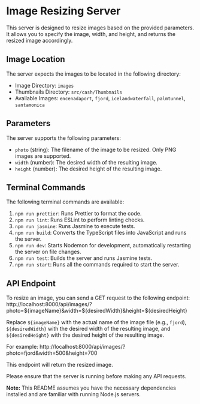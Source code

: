 # Image Resizing Server

This server is designed to resize images based on the provided parameters. It allows you to specify the image, width, and height, and returns the resized image accordingly.

## Image Location

The server expects the images to be located in the following directory:

- Image Directory: `images`
- Thumbnails Directory: `src/cash/Thumbnails`
- Available Images: `encenadaport`, `fjord`, `icelandwaterfall`, `palmtunnel`, `santamonica`

## Parameters

The server supports the following parameters:

- `photo` (string): The filename of the image to be resized. Only PNG images are supported.
- `width` (number): The desired width of the resulting image.
- `height` (number): The desired height of the resulting image.

## Terminal Commands

The following terminal commands are available:

1. `npm run prettier`: Runs Prettier to format the code.
2. `npm run lint`: Runs ESLint to perform linting checks.
3. `npm run jasmine`: Runs Jasmine to execute tests.
4. `npm run build`: Converts the TypeScript files into JavaScript and runs the server.
5. `npm run dev`: Starts Nodemon for development, automatically restarting the server on file changes.
6. `npm run test`: Builds the server and runs Jasmine tests.
7. `npm run start`: Runs all the commands required to start the server.

## API Endpoint

To resize an image, you can send a GET request to the following endpoint:
http://localhost:8000/api/images/?photo=${imageName}&width=${desiredWidth}&height=${desiredHeight}

Replace `${imageName}` with the actual name of the image file (e.g., `fjord`), `${desiredWidth}` with the desired width of the resulting image, and `${desiredHeight}` with the desired height of the resulting image.

For example: http://localhost:8000/api/images/?photo=fjord&width=500&height=700


This endpoint will return the resized image.

Please ensure that the server is running before making any API requests.

**Note:** This README assumes you have the necessary dependencies installed and are familiar with running Node.js servers.



